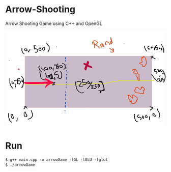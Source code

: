# Arrow-Shooting
Arrow Shooting Game using C++ and OpenGL

<img src="index.png">

# Run

```
$ g++ main.cpp -o arrowGame -lGL -lGLU -lglut
$ ./arrowGame
```
